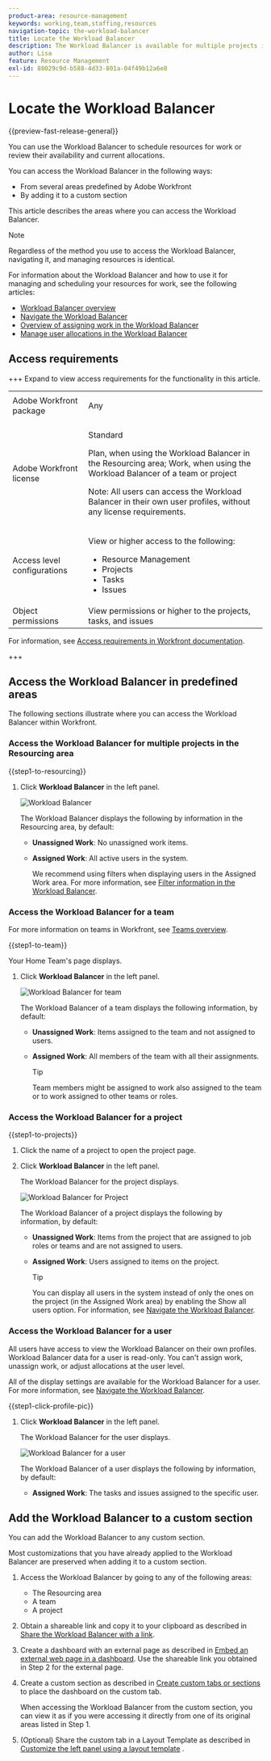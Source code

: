 ```yaml
---
product-area: resource-management
keywords: working,team,staffing,resources
navigation-topic: the-workload-balancer
title: Locate the Workload Balancer
description: The Workload Balancer is available for multiple projects in the Resourcing area, for a team, for a project, and for a user.
author: Lisa
feature: Resource Management
exl-id: 88029c9d-b588-4d33-801a-04f49b12a6e8
---
```

# Locate the Workload Balancer

{{preview-fast-release-general}}

You can use the Workload Balancer to schedule resources for work or review their availability and current allocations.

You can access the Workload Balancer in the following ways:

* From several areas predefined by Adobe Workfront
* By adding it to a custom section

This article describes the areas where you can access the Workload Balancer.

>[!NOTE]
>
>Regardless of the method you use to access the Workload Balancer, navigating it, and managing resources is identical.
>
>For information about the Workload Balancer and how to use it for managing and scheduling your resources for work, see the following articles:
>
>* [Workload Balancer overview](../../resource-mgmt/workload-balancer/overview-workload-balancer.md)
>* [Navigate the Workload Balancer](../../resource-mgmt/workload-balancer/navigate-the-workload-balancer.md) 
>* [Overview of assigning work in the Workload Balancer](../../resource-mgmt/workload-balancer/assign-work-in-workload-balancer.md)
>* [Manage user allocations in the Workload Balancer](../../resource-mgmt/workload-balancer/manage-user-allocations-workload-balancer.md)

## Access requirements

+++ Expand to view access requirements for the functionality in this article.

<table style="table-layout:auto"> 
 <col> 
 <col> 
 <tbody> 
  <tr> 
   <td>Adobe Workfront package</td> 
   <td><p>Any</p></td>
  </tr> 
  <tr> 
   <td>Adobe Workfront license</td> 
   <td><p>Standard</p>
       <p>Plan, when using the Workload Balancer in the Resourcing area; Work, when using the Workload Balancer of a team or project</p>
       <p><span class="preview">Note: All users can access the Workload Balancer in their own user profiles, without any license requirements.</span></p></td>
  </tr> 
   <td>Access level configurations</td> 
   <td> <p>View or higher access to the following:</p> 
    <ul> 
     <li>Resource Management</li> 
     <li>Projects</li> 
     <li>Tasks</li> 
     <li>Issues</li> 
    </ul> </td> 
  </tr> 
  <tr> 
   <td>Object permissions</td> 
   <td>View permissions or higher to the projects, tasks, and issues</td> 
  </tr> 
 </tbody> 
</table>

For information, see [Access requirements in Workfront documentation](/help/quicksilver/administration-and-setup/add-users/access-levels-and-object-permissions/access-level-requirements-in-documentation.md).

+++

## Access the Workload Balancer in predefined areas

The following sections illustrate where you can access the Workload Balancer within Workfront.

### Access the Workload Balancer for multiple projects in the Resourcing area

{{step1-to-resourcing}}

1. Click **Workload Balancer** in the left panel.
  
    ![Workload Balancer](assets/nwe-balancer-global.png)

    The Workload Balancer displays the following by information in the Resourcing area, by default:

    * **Unassigned Work**: No unassigned work items.
    * **Assigned Work**: All active users in the system.

      We recommend using filters when displaying users in the Assigned Work area. For more information, see [Filter information in the Workload Balancer](../workload-balancer/filter-information-workload-balancer.md). 

### Access the Workload Balancer for a team

For more information on teams in Workfront, see [Teams overview](/help/quicksilver/people-teams-and-groups/create-and-manage-teams/teams-overview.md).

{{step1-to-team}}

   Your Home Team's page displays. 
  
1. Click **Workload Balancer** in the left panel.

   ![Workload Balancer for team](assets/nwe-balancer-team-350x172.png)

   The Workload Balancer of a team displays the following information, by default:

   * **Unassigned Work**: Items assigned to the team and not assigned to users. 
   * **Assigned Work**: All members of the team with all their assignments. 
  
     >[!TIP]
     >
     >Team members might be assigned to work also assigned to the team or to work assigned to other teams or roles.

### Access the Workload Balancer for a project
  
{{step1-to-projects}}

1. Click the name of a project to open the project page.
1. Click **Workload Balancer** in the left panel.

   The Workload Balancer for the project displays.

   ![Workload Balancer for Project](assets/nwe-balancer-project-350x152.png)

   The Workload Balancer of a project displays the following by information, by default:

   * **Unassigned Work**: Items from the project that are assigned to job roles or teams and are not assigned to users.
   * **Assigned Work**: Users assigned to items on the project.

     >[!TIP]
     >
     >You can display all users in the system instead of only the ones on the project (in the Assigned Work area) by enabling the Show all users option. For information, see [Navigate the Workload Balancer](../workload-balancer/navigate-the-workload-balancer.md).

<div class="preview">

### Access the Workload Balancer for a user

All users have access to view the Workload Balancer on their own profiles. Workload Balancer data for a user is read-only. You can't assign work, unassign work, or adjust allocations at the user level.

All of the display settings are available for the Workload Balancer for a user. For more information, see [Navigate the Workload Balancer](/help/quicksilver/resource-mgmt/workload-balancer/navigate-the-workload-balancer.md).

{{step1-click-profile-pic}}

1. Click **Workload Balancer** in the left panel.

   The Workload Balancer for the user displays.

   ![Workload Balancer for a user](assets/workload-balancer-user.png)

   The Workload Balancer of a user displays the following by information, by default:

     * **Assigned Work**: The tasks and issues assigned to the specific user.

</div>

## Add the Workload Balancer to a custom section

You can add the Workload Balancer to any custom section.

Most customizations that you have already applied to the Workload Balancer are preserved when adding it to a custom section.

1. Access the Workload Balancer by going to any of the following areas:

   * The Resourcing area
   * A team
   * A project

1. Obtain a shareable link and copy it to your clipboard as described in [Share the Workload Balancer with a link](../../resource-mgmt/workload-balancer/share-link-for-workload-balancer.md).
1. Create a dashboard with an external page as described in [Embed an external web page in a dashboard](../../reports-and-dashboards/dashboards/creating-and-managing-dashboards/embed-external-web-page-dashboard.md). Use the shareable link you obtained in Step 2 for the external page. 

   <!--
      (NOTE: ensure this stays correct)
      -->

1. Create a custom section as described in [Create custom tabs or sections](../../workfront-basics/manage-your-account-and-profile/configuring-your-user-profile/create-custom-tabs.md) to place the dashboard on the custom tab.

   When accessing the Workload Balancer from the custom section, you can view it as if you were accessing it directly from one of its original areas listed in Step 1.

   <!--
      (NOTE: ensure this stays correct)
     -->

1. (Optional) Share the custom tab in a Layout Template as described in  [Customize the left panel using a layout template](../../administration-and-setup/customize-workfront/use-layout-templates/customize-left-panel.md) .


<!--
For a team:

* From the Workload Balancer section of a team.

  You can adjust allocations and review or assign work from multiple projects to individual team members.

For a project:

  You can do the following when you use the Workload Balancer within a project:

   * Assign work on the project to users already assigned other work on the project.
   * Assign work to any user that might not be on the project.

   * View additional work that users are assigned to on other projects.
   * Adjust user allocations to work items.-->
